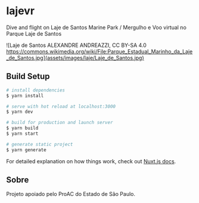 # lajevr

Dive and flight on Laje de Santos Marine Park / Mergulho e Voo virtual no Parque Laje de Santos 

![Laje de Santos ALEXANDRE ANDREAZZI, CC BY-SA 4.0 https://commons.wikimedia.org/wiki/File:Parque_Estadual_Marinho_da_Laje_de_Santos.jpg](assets/images/laje/Laje_de_Santos.jpg)

## Build Setup

``` bash
# install dependencies
$ yarn install

# serve with hot reload at localhost:3000
$ yarn dev

# build for production and launch server
$ yarn build
$ yarn start

# generate static project
$ yarn generate
```

For detailed explanation on how things work, check out [Nuxt.js docs](https://nuxtjs.org).

## Sobre

Projeto apoiado pelo ProAC do Estado de São Paulo.
